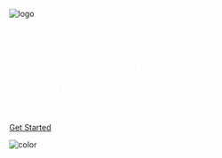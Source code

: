 ![logo](img/logo.png ' :size=50%')

<br/>
<h1 style="color: white; font-weight: bold">The easiest way to develop backends</h1>
<br/>

[Get Started](#getting-started)


![color](black)

